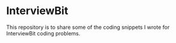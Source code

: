 # InterviewBit
This repository is to share some of the coding snippets I wrote for InterviewBit coding problems.
